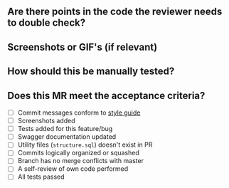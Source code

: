 ## Are there points in the code the reviewer needs to double check?

## Screenshots or GIF's (if relevant)

## How should this be manually tested?

## Does this MR meet the acceptance criteria?
- [ ] Commit messages conform to [style guide](https://github.com/GettUK/gett_ui/wiki/Commit-message)
- [ ] Screenshots added
- [ ] Tests added for this feature/bug
- [ ] Swagger documentation updated
- [ ] Utility files (`structure.sql`) doesn't exist in PR
- [ ] Commits logically organized or squashed
- [ ] Branch has no merge conflicts with master
- [ ] A self-review of own code performed
- [ ] All tests passed
